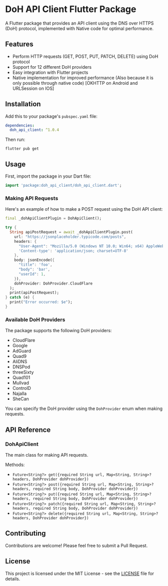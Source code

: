 # DoH API Client Flutter Package

A Flutter package that provides an API client using the DNS over HTTPS (DoH) protocol, implemented with Native code for optimal performance.

## Features

- Perform HTTP requests (GET, POST, PUT, PATCH, DELETE) using DoH protocol
- Support for 12 different DoH providers
- Easy integration with Flutter projects
- Native implementation for improved performance (Also because it is only possible through native code) [OKHTTP on Android and URLSession on IOS]

## Installation

Add this to your package's `pubspec.yaml` file:

```yaml
dependencies:
  doh_api_client: ^1.0.4
```

Then run:

```
flutter pub get
```

## Usage

First, import the package in your Dart file:

```dart
import 'package:doh_api_client/doh_api_client.dart';
```

### Making API Requests

Here's an example of how to make a POST request using the DoH API client:

```dart
final _dohApiClientPlugin = DohApiClient();

try {
  String apiPostRequest = await _dohApiClientPlugin.post(
    url: "https://jsonplaceholder.typicode.com/posts",
    headers: {
      "User-Agent": "Mozilla/5.0 (Windows NT 10.0; Win64; x64) AppleWebKit/537.36 (KHTML, like Gecko) Chrome/129.0.0.0 Safari/537.36",
      'Content-type': 'application/json; charset=UTF-8'
    },
    body: jsonEncode({
      "title": 'foo',
      "body": 'bar',
      "userId": 1,
    }),
    dohProvider: DohProvider.CloudFlare
  );
  print(apiPostRequest);
} catch (e) {
  print("Error occurred: $e");
}
```

### Available DoH Providers

The package supports the following DoH providers:

- CloudFlare
- Google
- AdGuard
- Quad9
- AliDNS
- DNSPod
- threeSixty
- Quad101
- Mullvad
- ControlD
- Najalla
- SheCan

You can specify the DoH provider using the `DohProvider` enum when making requests.

## API Reference

### DohApiClient

The main class for making API requests.

Methods:

- `Future<String?> get({required String url, Map<String, String>? headers, DohProvider dohProvider})`
- `Future<String?> post({required String url, Map<String, String>? headers, required String body, DohProvider dohProvider})`
- `Future<String?> put({required String url, Map<String, String>? headers, required String body, DohProvider dohProvider})`
- `Future<String?> patch({required String url, Map<String, String>? headers, required String body, DohProvider dohProvider})`
- `Future<String?> delete({required String url, Map<String, String>? headers, DohProvider dohProvider})`

## Contributing

Contributions are welcome! Please feel free to submit a Pull Request.

## License

This project is licensed under the MIT License - see the [LICENSE](https://github.com/ShalmonAnandas/doh_api_client/blob/main/LICENSE) file for details.